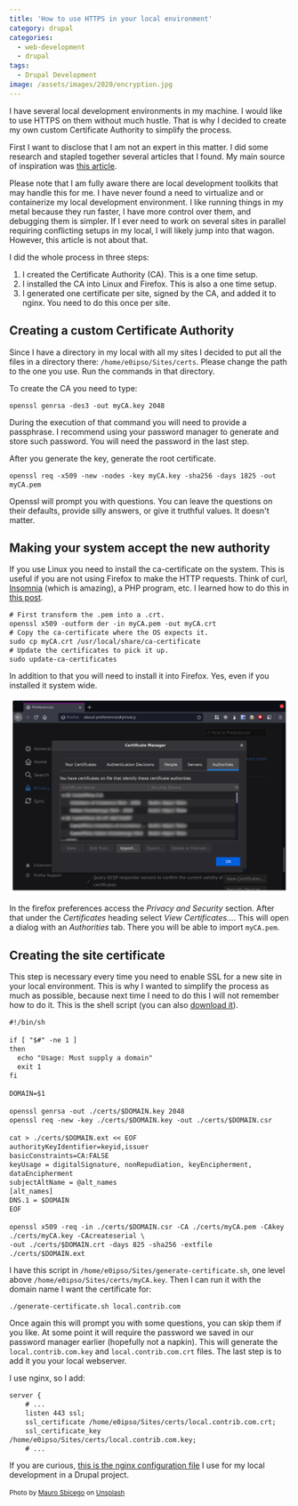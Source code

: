 ```yaml
---
title: 'How to use HTTPS in your local environment'
category: drupal
categories:
  - web-development
  - drupal
tags:
  - Drupal Development
image: /assets/images/2020/encryption.jpg
---
```

I have several local development environments in my machine. I would like to use HTTPS on them
without much hustle. That is why I decided to create my own custom Certificate Authority to simplify
the process.

<!-- more -->

First I want to disclose that I am not an expert in this matter. I did some research and stapled
together several articles that I found. My main source of inspiration was [this article](https://deliciousbrains.com/ssl-certificate-authority-for-local-https-development/).

Please note that I am fully aware there are local development toolkits that may handle this for me.
I have never found a need to virtualize and or containerize my local development environment. I like
running things in my metal because they run faster, I have more control over them, and debugging
them is simpler. If I ever need to work on several sites in parallel requiring conflicting setups
in my local, I will likely jump into that wagon. However, this article is not about that.

I did the whole process in three steps:
  1. I created the Certificate Authority (CA). This is a one time setup.
  1. I installed the CA into Linux and Firefox. This is also a one time setup.
  1. I generated one certificate per site, signed by the CA, and added it to nginx. You need to do
  this once per site.

## Creating a custom Certificate Authority
Since I have a directory in my local with all my sites I decided to put all
the files in a directory there: `/home/e0ipso/Sites/certs`. Please change the path to the one you use.
Run the commands in that directory. 

To create the CA you need to type:

```
openssl genrsa -des3 -out myCA.key 2048
```

During the execution of that command you will need to provide a passphrase. I recommend using your
password manager to generate and store such password. You will need the password in the last step.

After you generate the key, generate the root certificate.
```
openssl req -x509 -new -nodes -key myCA.key -sha256 -days 1825 -out myCA.pem
```

Openssl will prompt you with questions. You can leave the questions on their defaults, provide silly
answers, or give it truthful values. It doesn't matter.

## Making your system accept the new authority
If you use Linux you need to install the ca-certificate on the system. This is useful if you are not
using Firefox to make the HTTP requests. Think of curl, [Insomnia](https://insomnia.rest) (which is
amazing), a PHP program, etc. I learned how to do this in
[this post](https://www.techrepublic.com/article/how-to-install-ca-certificates-in-ubuntu-server/).

```
# First transform the .pem into a .crt.
openssl x509 -outform der -in myCA.pem -out myCA.crt
# Copy the ca-certificate where the OS expects it.
sudo cp myCA.crt /usr/local/share/ca-certificate
# Update the certificates to pick it up.
sudo update-ca-certificates
```

In addition to that you will need to install it into Firefox. Yes, even if you installed it system
wide.

![Firefox preferences pane](/assets/images/firefox-ca-cert.png)

In the firefox preferences access the _Privacy and Security_ section. After that under the
_Certificates_ heading select _View Certificates..._. This will open a dialog with an _Authorities_
tab. There you will be able to import `myCA.pem`.

## Creating the site certificate
This step is necessary every time you need to enable SSL for a new site in your local environment.
This is why I wanted to simplify the process as much as possible, because next time I need to do
this I will not remember how to do it. This is the shell script (you can also
[download it](/assets/documents/generate-certificate.sh)).

```
#!/bin/sh

if [ "$#" -ne 1 ]
then
  echo "Usage: Must supply a domain"
  exit 1
fi

DOMAIN=$1

openssl genrsa -out ./certs/$DOMAIN.key 2048
openssl req -new -key ./certs/$DOMAIN.key -out ./certs/$DOMAIN.csr

cat > ./certs/$DOMAIN.ext << EOF
authorityKeyIdentifier=keyid,issuer
basicConstraints=CA:FALSE
keyUsage = digitalSignature, nonRepudiation, keyEncipherment, dataEncipherment
subjectAltName = @alt_names
[alt_names]
DNS.1 = $DOMAIN
EOF

openssl x509 -req -in ./certs/$DOMAIN.csr -CA ./certs/myCA.pem -CAkey ./certs/myCA.key -CAcreateserial \
-out ./certs/$DOMAIN.crt -days 825 -sha256 -extfile ./certs/$DOMAIN.ext
```

I have this script in `/home/e0ipso/Sites/generate-certificate.sh`, one level above
`/home/e0ipso/Sites/certs/myCA.key`. Then I can run it with the domain name I want the certificate
for:

```
./generate-certificate.sh local.contrib.com
```

Once again this will prompt you with some questions, you can skip them if you like. At some point
it will require the password we saved in our password manager earlier (hopefully not a napkin). This
will generate the `local.contrib.com.key` and `local.contrib.com.crt` files. The last step is to add
it you your local webserver.

I use nginx, so I add:

```nginx
server {
    # ...
    listen 443 ssl;
    ssl_certificate /home/e0ipso/Sites/certs/local.contrib.com.crt;
    ssl_certificate_key /home/e0ipso/Sites/certs/local.contrib.com.key;
    # ...
```

If you are curious, [this is the nginx configuration file](/assets/documents/local.contrib.com.conf)
I use for my local development in a Drupal project.

<small>Photo by <a href="https://unsplash.com/@maurosbicego?utm_source=unsplash&amp;utm_medium=referral&amp;utm_content=creditCopyText">Mauro Sbicego</a> on <a href="https://unsplash.com/s/photos/encryption?utm_source=unsplash&amp;utm_medium=referral&amp;utm_content=creditCopyText">Unsplash</a></small>
